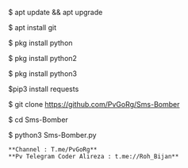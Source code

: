 $ apt update && apt upgrade

$ apt install git

$ pkg install python

$ pkg install python2

$ pkg install python3

$pip3 install requests

$ git clone https://github.com/PvGoRg/Sms-Bomber

$ cd Sms-Bomber

$ python3 Sms-Bomber.py

```
**Channel : T.me/PvGoRg**
**Pv Telegram Coder Alireza : t.me://Roh_Bijan**                                                
```

